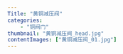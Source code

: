 ```yaml
---
Title: "黄铜减压阀"
categories:
    - "铜阀门"
thumbnail: "黄铜减压阀_head.jpg"
contentImages: ["黄铜减压阀_01.jpg"]
---
```

